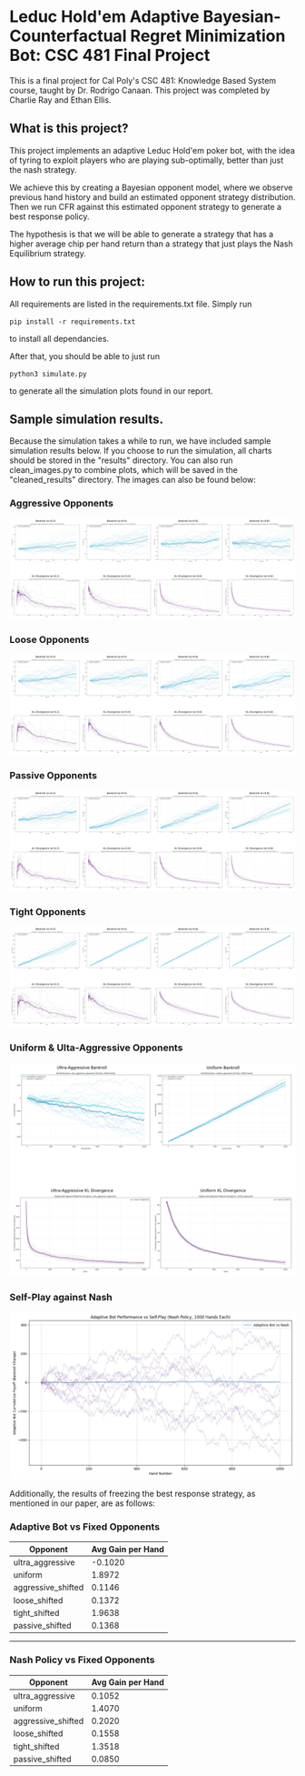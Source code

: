 # Leduc Hold'em Adaptive Bayesian-Counterfactual Regret Minimization Bot: CSC 481 Final Project

This is a final project for Cal Poly's CSC 481: Knowledge Based System course, taught by Dr. Rodrigo Canaan.
This project was completed by Charlie Ray and Ethan Ellis.

## What is this project?

This project implements an adaptive Leduc Hold'em poker bot, with the idea of tyring to exploit players who are playing
sub-optimally, better than just the nash strategy.

We achieve this by creating a Bayesian opponent model, where we observe previous hand history and build an estimated
opponent strategy distribution. Then we run CFR against this estimated opponent strategy to generate a best response policy.

The hypothesis is that we will be able to generate a strategy that has a higher average chip per hand return than
a strategy that just plays the Nash Equilibrium strategy.

## How to run this project:

All requirements are listed in the requirements.txt file. Simply run
```
pip install -r requirements.txt
```
to install all dependancies.

After that, you should be able to just run
```
python3 simulate.py
```
to generate all the simulation plots found in our report.

## Sample simulation results.

Because the simulation takes a while to run, we have included sample simulation results below.
If you choose to run the simulation, all charts should be stored in the "results" directory. You can also
run clean_images.py to combine plots, which will be saved in the "cleaned_results" directory. The images can also be found below:

### Aggressive Opponents
![Aggressive Opponents](https://github.com/CharlieRay668/csc481-poker-kb/blob/master/cleaned_results/aggressive_opponents_combined.png)

### Loose Opponents
![Loose Opponents](https://github.com/CharlieRay668/csc481-poker-kb/blob/master/cleaned_results/loose_opponents_combined.png)

### Passive Opponents
![Passive Opponents](https://github.com/CharlieRay668/csc481-poker-kb/blob/master/cleaned_results/passive_opponents_combined.png)

### Tight Opponents
![Tight Opponents](https://github.com/CharlieRay668/csc481-poker-kb/blob/master/cleaned_results/tight_opponents_combined.png)

### Uniform & Ulta-Aggressive Opponents
![Special Opponents](https://github.com/CharlieRay668/csc481-poker-kb/blob/master/cleaned_results/special_opponents_combined.png)

### Self-Play against Nash
![Self Play](https://github.com/CharlieRay668/csc481-poker-kb/blob/master/results/adaptive_bot_self_play.png)

Additionally, the results of freezing the best response strategy, as mentioned in our paper, are as follows:

### Adaptive Bot vs Fixed Opponents

| Opponent           | Avg Gain per Hand |
|--------------------|-------------------|
| ultra_aggressive   | -0.1020           |
| uniform            | 1.8972            |
| aggressive_shifted | 0.1146            |
| loose_shifted      | 0.1372            |
| tight_shifted      | 1.9638            |
| passive_shifted    | 0.1368            |

---

### Nash Policy vs Fixed Opponents

| Opponent           | Avg Gain per Hand |
|--------------------|-------------------|
| ultra_aggressive   | 0.1052            |
| uniform            | 1.4070            |
| aggressive_shifted | 0.2020            |
| loose_shifted      | 0.1558            |
| tight_shifted      | 1.3518            |
| passive_shifted    | 0.0850            |

